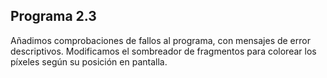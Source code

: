 ## Programa 2.3

Añadimos comprobaciones de fallos al programa, con mensajes de error descriptivos. Modificamos el sombreador de fragmentos para colorear los píxeles según su posición en pantalla.
